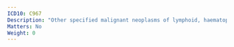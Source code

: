 ```yaml
---
ICD10: C967
Description: "Other specified malignant neoplasms of lymphoid, haematopoietic and related tissue"
Matters: No
Weight: 0
---
```

